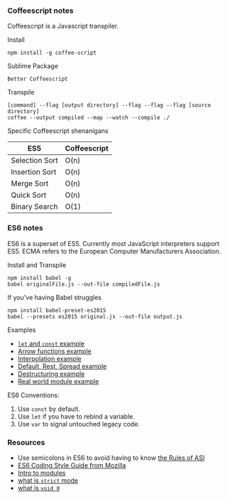 ### Coffeescript notes

Coffeescript is a Javascript transpiler.

Install

``
npm install -g coffee-script
``

Sublime Package

```
Better Coffeescript
```

Transpile

```
[command] --flag [output directory] --flag --flag --flag [source directory]
coffee --output compiled --map --watch --compile ./
```

Specific Coffeescript shenanigans

ES5 | Coffeescript |
--- | --- |
Selection Sort | O(n) | 
Insertion Sort | O(n)| 
Merge Sort | O(n) |   
Quick Sort | O(n) |  
Binary Search | O(1) |


### ES6 notes

ES6 is a superset of ES5. Currently most JavaScript interpreters support ES5. ECMA refers to the European Computer Manufacturers Association.

Install and Transpile

```
npm install babel -g
babel originalFile.js --out-file compiledFile.js
```

If you've having Babel struggles

```
npm install babel-preset-es2015
babel --presets es2015 original.js --out-file output.js
```

Examples

- [`let` and `const` example](https://babeljs.io/repl/#?experimental=false&evaluate=true&loose=false&spec=false&code=let%20name%20%3D%20%22hello%22%3B%0Aconst%20numbers%20%3D%20%5B1%2C%202%2C%203%5D%3B%0A%0A%2F%2F%20numbers%20%3D%20%5B1%2C%202%5D%3B)
- [Arrow functions example](https://babeljs.io/repl/#?experimental=false&evaluate=true&loose=false&spec=false&code=const%20numbers%20%3D%20%5B1%2C%202%2C%203%2C%204%5D%3B%0A%0Anumbers.map(num%20%3D%3E%20num%20*%202)%3B%0A%2F%2F%20%5B2%2C%204%2C%206%2C%208%5D%0A%0Anumbers.reduce((sum%2C%20num)%20%3D%3E%20sum%20%2B%20num)%3B%0A%2F%2F%2010%0A%0Aconst%20reduceBySum%20%3D%20(sum%2C%20num)%20%3D%3E%20sum%20%2B%20num%3B%0A%0Aconsole.log(%0A%20%20numbers.reduce(reduceBySum)%0A))
- [Interpolation example](https://babeljs.io/repl/#?experimental=false&evaluate=true&loose=false&spec=false&code=%0A%0A%0Aconst%20name%20%3D%20%22Chris%22%3B%0Aconst%20answer%20%3D%2042%3B%0A%20%20%0Aconsole.log(%0A%20%20%60Hello%2C%20%24%7Bname%7D.%20The%20answer%20is%20%24%7Banswer%7D.%60%0A)%3B)
- [Default, Rest, Spread example](http://babeljs.io/repl/#?experimental=false&evaluate=true&loose=false&spec=false&code=%0Aconst%20greet%20%3D%20(name%2C%20greeting%20%3D%20%22Hey%22)%20%3D%3E%20%7B%0A%20%20console.log(%60%24%7Bgreeting%7D%2C%20%24%7Bname%7D%60)%3B%0A%7D%0Agreet(%22Chris%22)%3B%0Agreet(%22Chris%22%2C%20%22Hola%22)%3B%0A%0Aconst%20matchesAll%20%3D%20(pattern%2C%20...tests)%20%3D%3E%20%7B%0A%20%20console.log(pattern%2C%20tests)%3B%0A%7D%0A%0Aconsole.log(matchesAll(%2F%5Cd%2B%2F%2C%20%22231%22%2C%20%22324%22%2C%20%22999%22))%3B)
- [Destructuring example](https://babeljs.io/repl/#?experimental=false&evaluate=true&loose=false&spec=false&code=const%20getPoint%20%3D%20function()%20%7B%0A%20%20return%20%7B%20x%3A%201%2C%20y%3A%202%20%7D%0A%7D%0A%0Aconst%20%7Bx%2C%20y%7D%20%3D%20getPoint()%0A%0Aconsole.log(%60x%20is%20%24%7Bx%7D%2C%20y%20is%20%24%7By%7D!%60)%0A%0Aconst%20%5Ba%2C%20%2C%20b%5D%20%3D%20%5B1%2C2%2C3%5D%3B%0A%0A%0Aconst%20setPoint%20%3D%20(%7Bx%2C%20y%7D)%20%3D%3E%20%7B%0A%20%20console.log(x%2C%20y)%3B%0A%7D%0AsetPoint(%7Bx%3A%201%2C%20y%3A%202%7D)%3B)
- [Real world module example](https://github.com/rackt/redux/blob/adf8b9a3b14ecc65eb1c30bf7b5840aff2797934/examples/real-world/containers/RepoPage.js)


ES6 Conventions:

1. Use `const` by default.
2. Use `let` if you have to rebind a variable.
3. Use `var` to signal untouched legacy code.

### Resources

- Use semicolons in ES6 to avoid having to know [the Rules of ASI](http://bclary.com/2004/11/07/#a-7.9.1)
- [ES6 Coding Style Guide from Mozilla](https://github.com/mozilla/addon-sdk/wiki/Coding-style-guide)
- [Intro to modules](https://babeljs.io/docs/learn-es2015/#modules)
- [what is `strict` mode](https://developer.mozilla.org/en-US/docs/Web/JavaScript/Reference/Strict_mode)
- [what is `void 0`](http://stackoverflow.com/questions/7452341/what-does-void-0-mean)





